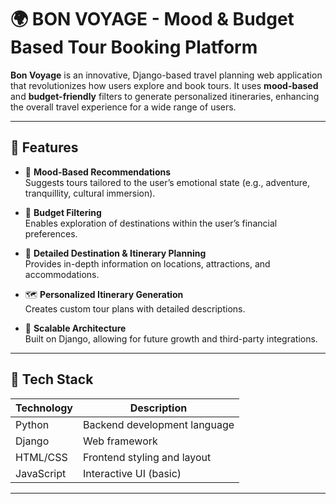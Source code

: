 # 🌍 BON VOYAGE - Mood & Budget Based Tour Booking Platform

**Bon Voyage** is an innovative, Django-based travel planning web application that revolutionizes how users explore and book tours. It uses **mood-based** and **budget-friendly** filters to generate personalized itineraries, enhancing the overall travel experience for a wide range of users.

---

## 🚀 Features

- 🎯 **Mood-Based Recommendations**  
  Suggests tours tailored to the user’s emotional state (e.g., adventure, tranquillity, cultural immersion).

- 💸 **Budget Filtering**  
  Enables exploration of destinations within the user’s financial preferences.

- 📍 **Detailed Destination & Itinerary Planning**  
  Provides in-depth information on locations, attractions, and accommodations.

- 🗺️ **Personalized Itinerary Generation**  
  Creates custom tour plans with detailed descriptions.

- 🔄 **Scalable Architecture**  
  Built on Django, allowing for future growth and third-party integrations.

---

## 🧰 Tech Stack

| Technology   | Description                     |
|--------------|---------------------------------|
| Python       | Backend development language    |
| Django       | Web framework                   |
| HTML/CSS     | Frontend styling and layout     |
| JavaScript   | Interactive UI (basic)          |

---

